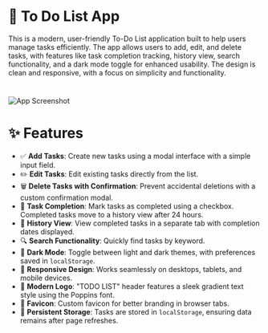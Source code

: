 
# 📌 To Do List App

This is a modern, user-friendly To-Do List application built to help users manage tasks efficiently. The app allows users to add, edit, and delete tasks, with features like task completion tracking, history view, search functionality, and a dark mode toggle for enhanced usability. The design is clean and responsive, with a focus on simplicity and functionality.
#


![App Screenshot](https://i.ibb.co/WWjDHtqL/Screenshot-10-3-2025-11859-127-0-0-1.jpg)

# ✨ Features

- ✅ **Add Tasks**: Create new tasks using a modal interface with a simple input field.
- ✏️ **Edit Tasks**: Edit existing tasks directly from the list.
- 🗑️ **Delete Tasks with Confirmation**: Prevent accidental deletions with a custom confirmation modal.
- 🎯 **Task Completion**: Mark tasks as completed using a checkbox. Completed tasks move to a history view after 24 hours.
- 📜 **History View**: View completed tasks in a separate tab with completion dates displayed.
- 🔍 **Search Functionality**: Quickly find tasks by keyword.
- 🌙 **Dark Mode**: Toggle between light and dark themes, with preferences saved in `localStorage`.
- 📱 **Responsive Design**: Works seamlessly on desktops, tablets, and mobile devices.
- 🎨 **Modern Logo**: "TODO LIST" header features a sleek gradient text style using the Poppins font.
- 🌟 **Favicon**: Custom favicon for better branding in browser tabs.
- 💾 **Persistent Storage**: Tasks are stored in `localStorage`, ensuring data remains after page refreshes.
